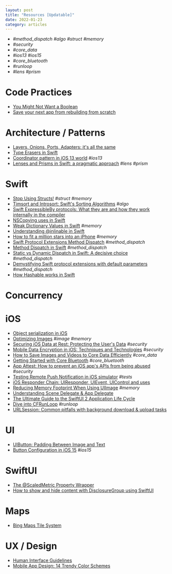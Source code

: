 ```yaml
---
layout: post
title: "Resources [Updatable]"
date: 2022-01-23
category: articles
---
```


- *#method_dispatch #algo #struct #memory*
- *#security*
- *#core_data*
- *#ios13 #ios15*
- *#core_bluetooth*
- *#runloop*
- *#lens #prism*

# Code Practices
- [You Might Not Want a Boolean](https://matt.diephouse.com/2020/05/you-might-not-want-a-boolean/)
- [Save your next app from rebuilding from scratch](https://nalexn.github.io/save-your-next-app/)

# Architecture / Patterns
- [Layers, Onions, Ports, Adapters: it's all the same](https://blog.ploeh.dk/2013/12/03/layers-onions-ports-adapters-its-all-the-same/)
- [Type Erasers in Swift](https://chris.eidhof.nl/post/type-erasers-in-swift/)
- [Coordinator pattern in iOS 13 world](https://aplus.rs/2020/coordinator-pattern-for-ios13/) *#ios13*
- [Lenses and Prisms in Swift: a pragmatic approach](https://broomburgo.github.io/fun-ios/post/lenses-and-prisms-in-swift-a-pragmatic-approach/) *#lens #prism*

# Swift
- [Stop Using Structs!](https://medium.com/commencis/stop-using-structs-e1be9a86376f) *#struct #memory*
- [Timsort and Introsort: Swift's Sorting Algorithms](https://swiftrocks.com/introsort-timsort-swifts-sorting-algorithm.html) *#algo*
- [Swift ExpressibleBy protocols: What they are and how they work internally in the compiler](https://swiftrocks.com/swift-expressibleby-protocols-how-they-work-internally-in-the-compiler.html)
- [NSCopying uses in Swift](https://swiftrocks.com/nscopying-nszone-uses-in-swift.html)
- [Weak Dictionary Values in Swift](https://swiftrocks.com/weak-dictionary-values-in-swift) *#memory*
- [Understanding @inlinable in Swift](https://swiftrocks.com/understanding-inlinable-in-swift.html)
- [How to fit a million stars into an iPhone](https://www.youtube.com/watch?v=51PJjrh9yTA) *#memory*
- [Swift Protocol Extensions Method Dispatch](https://medium.com/@leandromperez/protocol-extensions-gotcha-9ef1a42c83b6) *#method_dispatch*
- [Method Dispatch in Swift](https://www.rightpoint.com/rplabs/switch-method-dispatch-table) *#method_dispatch*
- [Static vs Dynamic Dispatch in Swift: A decisive choice](https://medium.com/flawless-app-stories/static-vs-dynamic-dispatch-in-swift-a-decisive-choice-cece1e872d) *#method_dispatch*
- [Demystifying Swift protocol extensions with default parameters](https://medium.com/@lorenzogreco/demystifying-swift-protocol-extensions-with-default-parameters-1a482d7bdba7) *#method_dispatch*
- [How Hashable works in Swift](https://swiftrocks.com/how-hashable-works-in-swift.html)

# Concurrency

# iOS
- [Object serialization in iOS](https://dmtopolog.com/object-serialization-in-ios/)
- [Optimizing Images](https://www.swiftjectivec.com/optimizing-images/) *#image #memory*
- [Securing iOS Data at Rest: Protecting the User's Data](https://code.tutsplus.com/articles/securing-ios-data-at-rest-protecting-the-users-data--cms-28527?ec_unit=translation-info-language) *#security*
- [Mobile Data Encryption in iOS: Techniques and Technologies](https://www.apriorit.com/dev-blog/436-data-encryption-ios) *#security*
- [How to Save Images and Videos to Core Data Efficiently](https://www.vadimbulavin.com/how-to-save-images-and-videos-to-core-data-efficiently/) *#core_data*
- [Getting Started with Core Bluetooth](https://ditto.live/blog/posts/getting-started-with-core-bluetooth?utm_campaign=iOS%2BDev%2BWeekly&utm_medium=email&utm_source=iOS%2BDev%2BWeekly%2BIssue%2B465) *#core_bluetooth*
- [App Attest: How to prevent an iOS app's APIs from being abused](https://swiftrocks.com/app-attest-apple-protect-ios-jailbreak) *#security*
- [Testing Remote Push Notification in iOS simulator](https://sarunw.com/posts/testing-remote-push-notification-in-ios-simulator/) *#tests*
- [iOS Responder Chain: UIResponder, UIEvent, UIControl and uses](https://swiftrocks.com/understanding-the-ios-responder-chain)
- [Reducing Memory Footprint When Using UIImage](https://swiftsenpai.com/development/reduce-uiimage-memory-footprint/) *#memory*
- [Understanding Scene Delegate & App Delegate](https://medium.com/@kalyan.parise/understanding-scene-delegate-app-delegate-7503d48c5445)
- [The Ultimate Guide to the SwiftUI 2 Application Life Cycle](https://peterfriese.dev/ultimate-guide-to-swiftui2-application-lifecycle/?utm_campaign=iOS%2BDev%2BWeekly&utm_medium=email&utm_source=iOS%2BDev%2BWeekly%2BIssue%2B477)
- [Dive into CFRunLoop](https://suelan.github.io/2021/02/13/20210213-dive-into-runloop-ios/?utm_campaign=iOS%2BDev%2BWeekly&utm_medium=email&utm_source=iOS%2BDev%2BWeekly%2BIssue%2B495) *#runloop*
- [URLSession: Common pitfalls with background download & upload tasks](https://www.avanderlee.com/swift/urlsession-common-pitfalls-with-background-download-upload-tasks/)

# UI
- [UIButton: Padding Between Image and Text](https://noahgilmore.com/blog/uibutton-padding/)
- [Button Configuration in iOS 15](https://useyourloaf.com/blog/button-configuration-in-ios-15/) *#ios15*

# SwiftUI
- [The @ScaledMetric Property Wrapper](https://useyourloaf.com/blog/the-scaledmetric-property-wrapper/)
- [How to show and hide content with DisclosureGroup using SwiftUI](https://kristaps.me/blog/swiftui-disclosure-group/)


# Maps
- [Bing Maps Tile System](https://docs.microsoft.com/en-us/bingmaps/articles/bing-maps-tile-system)

# UX / Design
- [Human Interface Guidelines](https://developer.apple.com/design/human-interface-guidelines/ios/overview/themes/#//apple_ref/doc/uid/TP40006556-CH66-SW1)
- [Mobile App Design: 14 Trendy Color Schemes](https://medium.com/@Adoriasoft/mobile-app-design-14-trendy-color-schemes-2669b5bb77d3)

